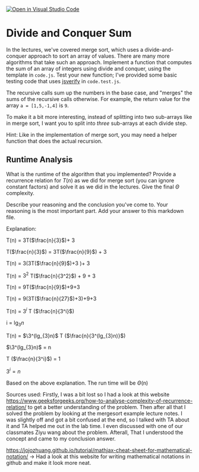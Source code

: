 [![Open in Visual Studio Code](https://classroom.github.com/assets/open-in-vscode-718a45dd9cf7e7f842a935f5ebbe5719a5e09af4491e668f4dbf3b35d5cca122.svg)](https://classroom.github.com/online_ide?assignment_repo_id=11820298&assignment_repo_type=AssignmentRepo)
# Divide and Conquer Sum

In the lectures, we've covered merge sort, which uses a divide-and-conquer
approach to sort an array of values. There are many more algorithms that take
such an approach. Implement a function that computes the sum of an array of
integers using divide and conquer, using the template in `code.js`. Test your
new function; I've provided some basic testing code that uses
[jsverify](https://jsverify.github.io/) in `code.test.js`.

The recursive calls sum up the numbers in the base case, and "merges" the sums
of the recursive calls otherwise. For example, the return value for the array `a
= [1,5,-1,4]` is `9`.

To make it a bit more interesting, instead of splitting into two sub-arrays like
in merge sort, I want you to split into *three* sub-arrays at each divide step.

Hint: Like in the implementation of merge sort, you may need a helper function
that does the actual recursion.

## Runtime Analysis

What is the runtime of the algorithm that you implemented? Provide a recurrence
relation for $T(n)$ as we did for merge sort (you can ignore constant factors)
and solve it as we did in the lectures. Give the final $\Theta$ complexity.

Describe your reasoning and the conclusion you've come to. Your reasoning is the
most important part. Add your answer to this markdown file.

Explanation: 

T(n) = 3T($\frac{n}{3}$)+ 3

T($\frac{n}{3}$) = 3T($\frac{n}{9}$) + 3

T(n) = 3(3T($\frac{n}{9}$)+3 )+ 3 

T(n) = $3^2$ T($\frac{n}{3^2}$) + 9 + 3

T(n) = 9T($\frac{n}{9}$)+9+3 

T(n) = 9(3T($\frac{n}{27}$)+3)+9+3

T(n) = $3^i$ T ($\frac{n}{3^i}$) 

i = $\lg_{3}n$

T(n) = $\3^(lg_{3}n)$ T ($\frac{n}{3^(lg_{3}n)}$)     

$\3^(lg_{3}n)$ = n 

T ($\frac{n}{3^i}$) = 1 

$` 3^i=n `$ 

Based on the above explanation. The run time will be $\Theta$(n)

Sources used: 
Firstly, I was a bit lost so I had a look at this website https://www.geeksforgeeks.org/how-to-analyse-complexity-of-recurrence-relation/ to get a better understanding of the problem. Then after all that I solved the problem by looking at the mergesort example lecture notes. I was slightly off and got a bit confused at the end, so I talked with TA about it and TA helped me out in the lab time. I even discussed with one of our classmates Ziyu wang about the problem. Afterall, That I understood the concept and came to my conclusion answer. 

https://jojozhuang.github.io/tutorial/mathjax-cheat-sheet-for-mathematical-notation/   -> Had a look at this website for writing mathematical notations in github and make it look more neat.
